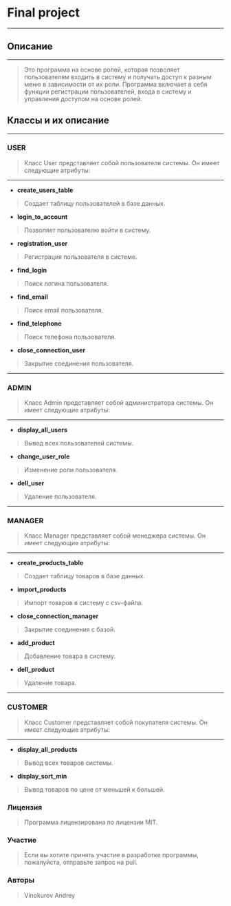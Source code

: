 # Final project

---
## Описание
---

> Это программа на основе ролей, которая позволяет пользователям входить в систему и получать доступ к разным меню в  зависимости от их роли. Программа включает в себя функции регистрации пользователей, входа в систему и управления доступом на основе ролей.

## Классы и их описание
---
### USER
>  Класс User представляет собой пользователя системы. Он имеет следующие атрибуты:
---
- **create_users_table**
> Создает таблицу пользователей в базе данных.
- **login_to_account**
> Позволяет пользователю войти в систему.
- **registration_user**
> Регистрация пользователя в системе.
- **find_login**
> Поиск логина пользователя.
- **find_email**
> Поиск email пользователя.
- **find_telephone**
> Поиск телефона пользователя.
- **close_connection_user**
> Закрытие соединения пользователя.
---
### ADMIN
> Класс Admin представляет собой администратора системы. Он имеет следующие атрибуты:
---
- **display_all_users**
> Вывод всех пользователей системы.
- **change_user_role**
> Изменение роли пользователя.
- **dell_user**
> Удаление пользователя.
---
### MANAGER
> Класс Manager представляет собой менеджера системы. Он имеет следующие атрибуты:
---
- **create_products_table**
> Создает таблицу товаров в базе данных.
- **import_products**
> Импорт товаров в систему с csv-файла.
- **close_connection_manager**
> Закрытие соединения с базой.
- **add_product**
> Добавление товара в систему.
- **dell_product**
> Удаление товара.
---
### CUSTOMER
> Класс Customer представляет собой покупателя системы. Он имеет следующие атрибуты:
---
- **display_all_products**
> Вывод всех товаров системы.
- **display_sort_min**
> Вывод товаров по цене от меньшей к большей.

### Лицензия
> Программа лицензирована по лицензии MIT.

### Участие
> Если вы хотите принять участие в разработке программы, пожалуйста, отправьте запрос на pull.

### Авторы
> Vinokurov Andrey
